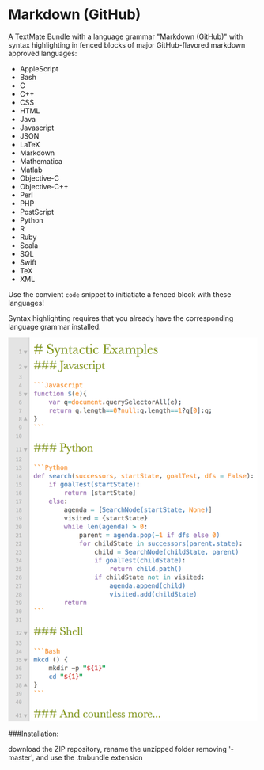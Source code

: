 # Markdown (GitHub)

A TextMate Bundle with a language grammar "Markdown (GitHub)" with syntax highlighting in fenced blocks of major GitHub-flavored markdown approved languages: 

+ AppleScript
+ Bash
+ C
+ C++
+ CSS
+ HTML
+ Java
+ Javascript
+ JSON
+ LaTeX
+ Markdown
+ Mathematica
+ Matlab
+ Objective-C
+ Objective-C++
+ Perl
+ PHP
+ PostScript
+ Python
+ R
+ Ruby
+ Scala
+ SQL
+ Swift
+ TeX
+ XML

Use the convient `code` snippet to initiatiate a fenced block with these languages!

Syntax highlighting requires that you already have the corresponding language grammar installed.

![Syntactic and Illustrative Example](example.png "Shown with my Epsilon-Light Theme!")

###Installation:

download the ZIP repository, rename the unzipped folder removing '-master', and use the .tmbundle extension